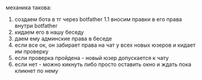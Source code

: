 механика такова: 
1. создаем бота в тг через botfather
1.1 вносим правки в его права внутри botfather
2. кидаем его в нашу беседу
3. даем ему админские права в беседе
4. если все ок, он забирает права на чат у всех новых юзеров и кидает им проверку
5. если проверка пройдена - новый юзер допускается к чату
6. если нет - можно кикнуть либо просто оставить окно и ждать пока кликнет по нему


